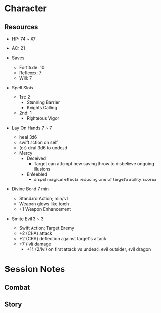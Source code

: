 # Character

## Resources

- HP: 74 ~ 67

- AC: 21

- Saves
    - Fortitude: 10
    - Reflexex: 7
    - Will: 7

- Spell Slots
    - 1st: 2
        - Stunning Barrier
        - Knights Calling
    - 2nd: 1
        - Righteous Vigor

- Lay On Hands 7 ~ 7
    - heal 3d6
    - swift action on self
    - (or) deal 3d6 to undead
    - Mercy
        - Deceived
            - Target can attempt new saving throw to disbelieve ongoing illusions
        - Enfeebled
            - dispel magical effects reducing one of target’s ability scores

- Divine Bond 7 min
    - Standard Action; min/lvl
    - Weapon glows like torch
    - +1 Weapon Enhancement

- Smite Evil 3 ~ 3
    - Swift Action; Target Enemy
    - +2 (CHA) attack
    - +2 (CHA) deflection against target's attack
    - +7 (lvl) damage
        - +14 (2/lvl) on first attack vs undead, evil outsider, evil dragon

# Session Notes

## Combat

## Story

